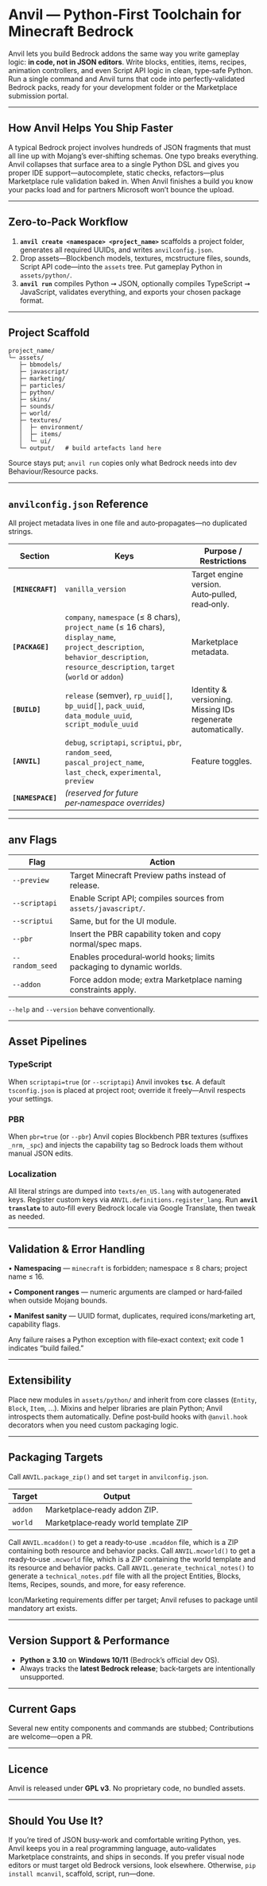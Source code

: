 # Anvil — Python‑First Toolchain for Minecraft Bedrock

Anvil lets you build Bedrock addons the same way you write gameplay logic: **in code, not in JSON editors**. Write blocks, entities, items, recipes, animation controllers, and even Script API logic in clean, type‑safe Python. Run a single command and Anvil turns that code into perfectly‑validated Bedrock packs, ready for your development folder or the Marketplace submission portal.

---

## How Anvil Helps You Ship Faster

A typical Bedrock project involves hundreds of JSON fragments that must all line up with Mojang’s ever‑shifting schemas. One typo breaks everything. Anvil collapses that surface area to a single Python DSL and gives you proper IDE support—autocomplete, static checks, refactors—plus Marketplace rule validation baked in. When Anvil finishes a build you know your packs load and for partners Microsoft won’t bounce the upload.

---

## Zero‑to‑Pack Workflow

1. **`anvil create <namespace> <project_name>`** scaffolds a project folder, generates all required UUIDs, and writes `anvilconfig.json`.
2. Drop assets—Blockbench models, textures, mcstructure files, sounds, Script API code—into the `assets` tree. Put gameplay Python in `assets/python/`.
3. **`anvil run`** compiles Python ➞ JSON, optionally compiles TypeScript ➞ JavaScript, validates everything, and exports your chosen package format.

---

## Project Scaffold

```text
project_name/
└─ assets/
   ├─ bbmodels/
   ├─ javascript/
   ├─ marketing/
   ├─ particles/
   ├─ python/
   ├─ skins/
   ├─ sounds/
   ├─ world/
   ├─ textures/
   │  ├─ environment/
   │  ├─ items/
   │  └─ ui/
   └─ output/   # build artefacts land here
```

Source stays put; `anvil run` copies only what Bedrock needs into dev Behaviour/Resource packs.

---

## `anvilconfig.json` Reference

All project metadata lives in one file and auto‑propagates—no duplicated strings.

| Section           | Keys                                                                                                                                                                                  | Purpose / Restrictions                                       |
| ----------------- | ------------------------------------------------------------------------------------------------------------------------------------------------------------------------------------- | ------------------------------------------------------------ |
| **`[MINECRAFT]`** | `vanilla_version`                                                                                                                                                                     | Target engine version. Auto‑pulled, read‑only.               |
| **`[PACKAGE]`**   | `company`, `namespace` (≤ 8 chars), `project_name` (≤ 16 chars), `display_name`, `project_description`, `behavior_description`, `resource_description`, `target` (`world` or `addon`) | Marketplace metadata.                                        |
| **`[BUILD]`**     | `release` (semver), `rp_uuid[]`, `bp_uuid[]`, `pack_uuid`, `data_module_uuid`, `script_module_uuid`                                                                                   | Identity & versioning. Missing IDs regenerate automatically. |
| **`[ANVIL]`**     | `debug`, `scriptapi`, `scriptui`, `pbr`, `random_seed`, `pascal_project_name`, `last_check`, `experimental`, `preview`                                                                | Feature toggles.                                             |
| **`[NAMESPACE]`** | _(reserved for future per‑namespace overrides)_                                                                                                                                       |                                                              |

---

## anv Flags

| Flag            | Action                                                              |
| --------------- | ------------------------------------------------------------------- |
| `--preview`     | Target Minecraft Preview paths instead of release.                  |
| `--scriptapi`   | Enable Script API; compiles sources from `assets/javascript/`.      |
| `--scriptui`    | Same, but for the UI module.                                        |
| `--pbr`         | Insert the PBR capability token and copy normal/spec maps.          |
| `--random_seed` | Enables procedural‐world hooks; limits packaging to dynamic worlds. |
| `--addon`       | Force addon mode; extra Marketplace naming constraints apply.       |

`--help` and `--version` behave conventionally.

---

## Asset Pipelines

### TypeScript

When `scriptapi=true` (or `--scriptapi`) Anvil invokes **`tsc`**. A default `tsconfig.json` is placed at project root; override it freely—Anvil respects your settings.

### PBR

When `pbr=true` (or `--pbr`) Anvil copies Blockbench PBR textures (suffixes `_nrm`, `_spc`) and injects the capability tag so Bedrock loads them without manual JSON edits.

### Localization

All literal strings are dumped into `texts/en_US.lang` with autogenerated keys. Register custom keys via `ANVIL.definitions.register_lang`. Run **`anvil translate`** to auto‑fill every Bedrock locale via Google Translate, then tweak as needed.

---

## Validation & Error Handling

• **Namespacing** — `minecraft` is forbidden; namespace ≤ 8 chars; project name ≤ 16.

• **Component ranges** — numeric arguments are clamped or hard‑failed when outside Mojang bounds.

• **Manifest sanity** — UUID format, duplicates, required icons/marketing art, capability flags.

Any failure raises a Python exception with file‑exact context; exit code 1 indicates “build failed.”

---

## Extensibility

Place new modules in `assets/python/` and inherit from core classes (`Entity`, `Block`, `Item`, …). Mixins and helper libraries are plain Python; Anvil introspects them automatically. Define post‑build hooks with `@anvil.hook` decorators when you need custom packaging logic.

---

## Packaging Targets

Call `ANVIL.package_zip()` and set `target` in `anvilconfig.json`.

| Target  | Output                               |
| ------- | ------------------------------------ |
| `addon` | Marketplace‑ready addon ZIP.         |
| `world` | Marketplace‑ready world template ZIP |

Call `ANVIL.mcaddon()` to get a ready‑to‑use `.mcaddon` file, which is a ZIP containing both resource and behavior packs.
Call `ANVIL.mcworld()` to get a ready‑to‑use `.mcworld` file, which is a ZIP containing the world template and its resource and behavior packs.
Call `ANVIL.generate_technical_notes()` to generate a `technical_notes.pdf` file with all the project Entities, Blocks, Items, Recipes, sounds, and more, for easy reference.

Icon/Marketing requirements differ per target; Anvil refuses to package until mandatory art exists.

---

## Version Support & Performance

- **Python ≥ 3.10** on **Windows 10/11** (Bedrock’s official dev OS).
- Always tracks the **latest Bedrock release**; back‑targets are intentionally unsupported.

---

## Current Gaps

Several new entity components and commands are stubbed; Contributions are welcome—open a PR.

---

## Licence

Anvil is released under **GPL v3**. No proprietary code, no bundled assets.

---

## Should You Use It?

If you’re tired of JSON busy‑work and comfortable writing Python, yes. Anvil keeps you in a real programming language, auto‑validates Marketplace constraints, and ships in seconds. If you prefer visual node editors or must target old Bedrock versions, look elsewhere. Otherwise, `pip install mcanvil`, scaffold, script, run—done.
